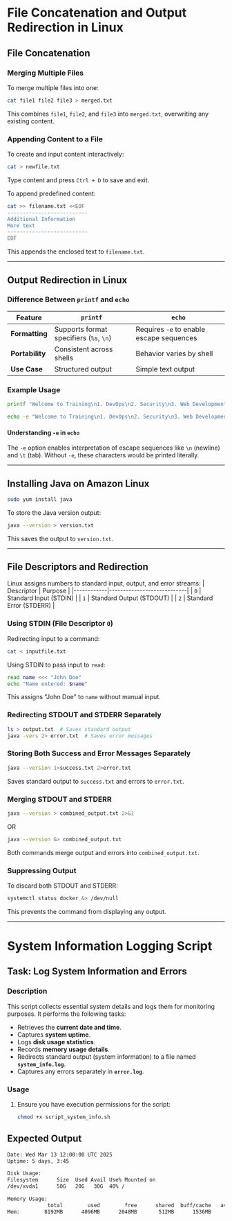 # **File Concatenation and Output Redirection in Linux**

## **File Concatenation**
### **Merging Multiple Files**
To merge multiple files into one:
```sh
cat file1 file2 file3 > merged.txt
```
This combines `file1`, `file2`, and `file3` into `merged.txt`, overwriting any existing content.

### **Appending Content to a File**
To create and input content interactively:
```sh
cat > newfile.txt
```
Type content and press `Ctrl + D` to save and exit.

To append predefined content:
```sh
cat >> filename.txt <<EOF
--------------------------
Additional Information
More text
--------------------------
EOF
```
This appends the enclosed text to `filename.txt`.

---

## **Output Redirection in Linux**

### **Difference Between `printf` and `echo`**
| Feature        | `printf`                                 | `echo`                                 |
|---------------|----------------------------------------|--------------------------------------|
| **Formatting** | Supports format specifiers (`%s`, `\n`) | Requires `-e` to enable escape sequences |
| **Portability** | Consistent across shells              | Behavior varies by shell              |
| **Use Case**   | Structured output                      | Simple text output                     |

### **Example Usage**
```sh
printf "Welcome to Training\n1. DevOps\n2. Security\n3. Web Development\n" > training.txt

echo -e "Welcome to Training\n1. DevOps\n2. Security\n3. Web Development" >> training.txt
```

#### **Understanding `-e` in `echo`**
The `-e` option enables interpretation of escape sequences like `\n` (newline) and `\t` (tab). Without `-e`, these characters would be printed literally.

---

## **Installing Java on Amazon Linux**
```sh
sudo yum install java
```
To store the Java version output:
```sh
java --version > version.txt
```
This saves the output to `version.txt`.

---

## **File Descriptors and Redirection**
Linux assigns numbers to standard input, output, and error streams:
| Descriptor | Purpose                    |
|------------|----------------------------|
| `0`        | Standard Input (STDIN)     |
| `1`        | Standard Output (STDOUT)   |
| `2`        | Standard Error (STDERR)    |

### **Using STDIN (File Descriptor `0`)**
Redirecting input to a command:
```sh
cat < inputfile.txt
```

Using STDIN to pass input to `read`:
```sh
read name <<< "John Doe"
echo "Name entered: $name"
```
This assigns "John Doe" to `name` without manual input.
### **Redirecting STDOUT and STDERR Separately**
```sh
ls > output.txt  # Saves standard output
java -vers 2> error.txt  # Saves error messages
```

### **Storing Both Success and Error Messages Separately**
```sh
java --version 1>success.txt 2>error.txt
```
Saves standard output to `success.txt` and errors to `error.txt`.

### **Merging STDOUT and STDERR**
```sh
java --version > combined_output.txt 2>&1
```
OR
```sh
java --version &> combined_output.txt
```
Both commands merge output and errors into `combined_output.txt`.

### **Suppressing Output**
To discard both STDOUT and STDERR:
```sh
systemctl status docker &> /dev/null
```
This prevents the command from displaying any output.

---

# System Information Logging Script

## Task: Log System Information and Errors

### Description
This script collects essential system details and logs them for monitoring purposes. It performs the following tasks:

- Retrieves the **current date and time**.
- Captures **system uptime**.
- Logs **disk usage statistics**.
- Records **memory usage details**.
- Redirects standard output (system information) to a file named **`system_info.log`**.
- Captures any errors separately in **`error.log`**.

### Usage
1. Ensure you have execution permissions for the script:
   ```sh
   chmod +x script_system_info.sh

## Expected Output
```sh
Date: Wed Mar 13 12:00:00 UTC 2025
Uptime: 5 days, 3:45

Disk Usage:
Filesystem      Size  Used Avail Use% Mounted on
/dev/xvda1      50G   20G   30G  40% /

Memory Usage:
             total        used        free      shared  buff/cache   available
Mem:        8192MB      4096MB      2048MB       512MB      1536MB      5120MB
```
